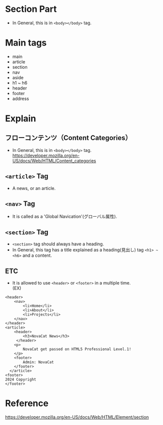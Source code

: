 # Section Part
- In General, this is in `<body></body>` tag.

# Main tags
- main  
- article  
- section  
- nav  
- aside  
- h1 ~ h6  
- header  
- footer  
- address  

# Explain

## フローコンテンツ（Content Categories）
- In General, this is in `<body></body>` tag.  
<https://developer.mozilla.org/en-US/docs/Web/HTML/Content_categories>

## `<article>` Tag
- A news, or an article.

## `<nav>` Tag
- It is called as a 'Global Navication'(グローバル属性).


## `<section>` Tag
- `<section>` tag should always have a heading.  
- In General, this tag has a title explained as a heading(見出し) tag `<h1> ~ <h6>` and a content.

## ETC
- It is allowed to use `<header>` or `<footer>` in a multiple time.  
(EX)  
```
<header>
    <nav>
        <li>Home</li>
        <li>About</li>
        <li>Projects</li>                
    </nav>
</header>
<article>
    <header>
        <h3>NovaCat News</h3>
     </header>
    <p>
        NovaCat get passed on HTML5 Professional Level.1!
    </p>
    <footer>
        Admin: NovaCat
    </footer>
  </article>
<footer>
2024 Copyright
</footer>
```

# Reference
<https://developer.mozilla.org/en-US/docs/Web/HTML/Element/section>